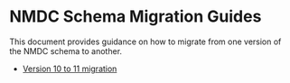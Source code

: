 # NMDC Schema Migration Guides

This document provides guidance on how to migrate from one version of the NMDC schema to another.

* [Version 10 to 11 migration](v10-vs-v11-retrospective.md)


